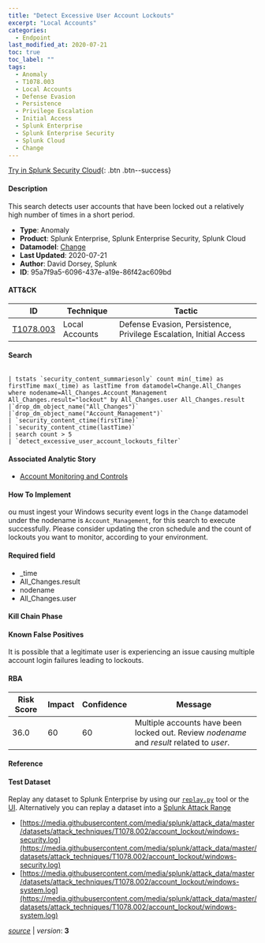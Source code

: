 ```yaml
---
title: "Detect Excessive User Account Lockouts"
excerpt: "Local Accounts"
categories:
  - Endpoint
last_modified_at: 2020-07-21
toc: true
toc_label: ""
tags:
  - Anomaly
  - T1078.003
  - Local Accounts
  - Defense Evasion
  - Persistence
  - Privilege Escalation
  - Initial Access
  - Splunk Enterprise
  - Splunk Enterprise Security
  - Splunk Cloud
  - Change
---
```




[Try in Splunk Security Cloud](https://www.splunk.com/en_us/cyber-security.html){: .btn .btn--success}

#### Description

This search detects user accounts that have been locked out a relatively high number of times in a short period.

- **Type**: Anomaly
- **Product**: Splunk Enterprise, Splunk Enterprise Security, Splunk Cloud
- **Datamodel**: [Change](https://docs.splunk.com/Documentation/CIM/latest/User/Change)
- **Last Updated**: 2020-07-21
- **Author**: David Dorsey, Splunk
- **ID**: 95a7f9a5-6096-437e-a19e-86f42ac609bd


#### ATT&CK

| ID          | Technique   | Tactic       |
| ----------- | ----------- |--------------|
| [T1078.003](https://attack.mitre.org/techniques/T1078/003/) | Local Accounts | Defense Evasion, Persistence, Privilege Escalation, Initial Access |


#### Search

```

| tstats `security_content_summariesonly` count min(_time) as firstTime max(_time) as lastTime from datamodel=Change.All_Changes where nodename=All_Changes.Account_Management All_Changes.result="lockout" by All_Changes.user All_Changes.result 
|`drop_dm_object_name("All_Changes")` 
|`drop_dm_object_name("Account_Management")`
| `security_content_ctime(firstTime)` 
| `security_content_ctime(lastTime)` 
| search count > 5 
| `detect_excessive_user_account_lockouts_filter`
```

#### Associated Analytic Story
* [Account Monitoring and Controls](/stories/account_monitoring_and_controls)


#### How To Implement
ou must ingest your Windows security event logs in the `Change` datamodel under the nodename is `Account_Management`, for this search to execute successfully. Please consider updating the cron schedule and the count of lockouts you want to monitor, according to your environment.

#### Required field
* _time
* All_Changes.result
* nodename
* All_Changes.user


#### Kill Chain Phase


#### Known False Positives
It is possible that a legitimate user is experiencing an issue causing multiple account login failures leading to lockouts.



#### RBA

| Risk Score  | Impact      | Confidence   | Message      |
| ----------- | ----------- |--------------|--------------|
| 36.0 | 60 | 60 | Multiple accounts have been locked out. Review $nodename$ and $result$ related to $user$. |



#### Reference


#### Test Dataset
Replay any dataset to Splunk Enterprise by using our [`replay.py`](https://github.com/splunk/attack_data#using-replaypy) tool or the [UI](https://github.com/splunk/attack_data#using-ui).
Alternatively you can replay a dataset into a [Splunk Attack Range](https://github.com/splunk/attack_range#replay-dumps-into-attack-range-splunk-server)

* [https://media.githubusercontent.com/media/splunk/attack_data/master/datasets/attack_techniques/T1078.002/account_lockout/windows-security.log](https://media.githubusercontent.com/media/splunk/attack_data/master/datasets/attack_techniques/T1078.002/account_lockout/windows-security.log)
* [https://media.githubusercontent.com/media/splunk/attack_data/master/datasets/attack_techniques/T1078.002/account_lockout/windows-system.log](https://media.githubusercontent.com/media/splunk/attack_data/master/datasets/attack_techniques/T1078.002/account_lockout/windows-system.log)



[*source*](https://github.com/splunk/security_content/tree/develop/detections/endpoint/detect_excessive_user_account_lockouts.yml) \| *version*: **3**